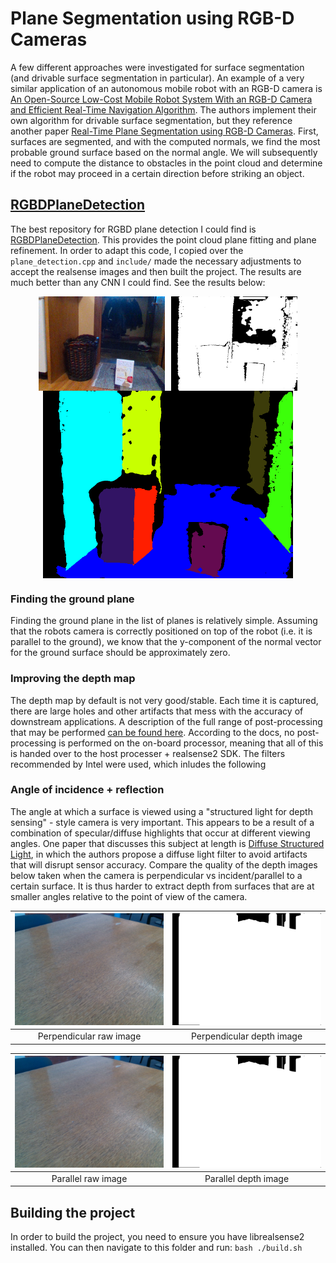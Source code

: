# Plane Segmentation using RGB-D Cameras

A few different approaches were investigated for surface segmentation (and drivable surface segmentation in particular). An example of a very similar application of an autonomous mobile robot with an RGB-D camera is [An Open-Source Low-Cost Mobile Robot System With an RGB-D Camera and Efficient Real-Time Navigation Algorithm](https://ieeexplore.ieee.org/abstract/document/9970319). The authors implement their own algorithm for drivable surface segmentation, but they reference another paper [Real-Time Plane Segmentation using RGB-D Cameras](https://link.springer.com/chapter/10.1007/978-3-642-32060-6_26). First, surfaces are segmented, and with the computed normals, we find the most probable ground surface based on the normal angle. We will subsequently need to compute the distance to obstacles in the point cloud and determine if the robot may proceed in a certain direction before striking an object.

## [RGBDPlaneDetection](https://github.com/chaowang15/RGBDPlaneDetection)

The best repository for RGBD plane detection I could find is [RGBDPlaneDetection](https://github.com/chaowang15/RGBDPlaneDetection). This provides the point cloud plane fitting and plane refinement. In order to adapt this code, I copied over the `plane_detection.cpp` and `include/` made the necessary adjustments to accept the realsense images and then built the project. The results are much better than any CNN I could find. See the results below:

<div style="display: flex; justify-content: center;">
    <img src="docs/raw_image.png" alt="Image 1" style="width: 40%; margin-right: 5px;">
    <img src="docs/depth_image.png" alt="Image 2" style="width: 40%; margin-left: 5px;">
</div>

<div style="display: flex; justify-content: center;">
<img src="docs/sample_segmentation.png" alt="Sample segmentation" title="Sample segmentation using realsense camera" width="400" />
</div>


### Finding the ground plane

Finding the ground plane in the list of planes is relatively simple. Assuming that the robots camera is correctly positioned on top of the robot (i.e. it is parallel to the ground), we know that the y-component of the normal vector for the ground surface should be approximately zero. 

### Improving the depth map

The depth map by default is not very good/stable. Each time it is captured, there are large holes and other artifacts that mess with the accuracy of downstream applications. A description of the full range of post-processing that may be performed [can be found here](https://dev.intelrealsense.com/docs/depth-post-processing). According to the docs, no post-processing is performed on the on-board processor, meaning that all of this is handed over to the host processer + realsense2 SDK. The filters recommended by Intel were used, which inludes the following 


### Angle of incidence + reflection

The angle at which a surface is viewed using a "structured light for depth sensing" - style camera is very important. This appears to be a result of a combination of specular/diffuse highlights that occur at different viewing angles. One paper that discusses this subject at length is [Diffuse Structured Light](https://ieeexplore.ieee.org/document/6215216), in which the authors propose a diffuse light filter to avoid artifacts that will disrupt sensor accuracy. Compare the quality of the depth images below taken when the camera is perpendicular vs incident/parallel to a certain surface. It is thus harder to extract depth from surfaces that are at smaller angles relative to the point of view of the camera.

| ![Image 1](docs/angle/raw_image_perp.png) | ![Image 2](docs/angle/depth_image_perp.png) |
|:--:|:--:|
| Perpendicular raw image | Perpendicular depth image |

| ![Image 1](docs/angle/raw_image_perp.png) | ![Image 2](docs/angle/depth_image_perp.png) |
|:--:|:--:|
| Parallel raw image | Parallel depth image |

## Building the project

In order to build the project, you need to ensure you have librealsense2 installed. You can then navigate to this folder and run: `bash ./build.sh`


